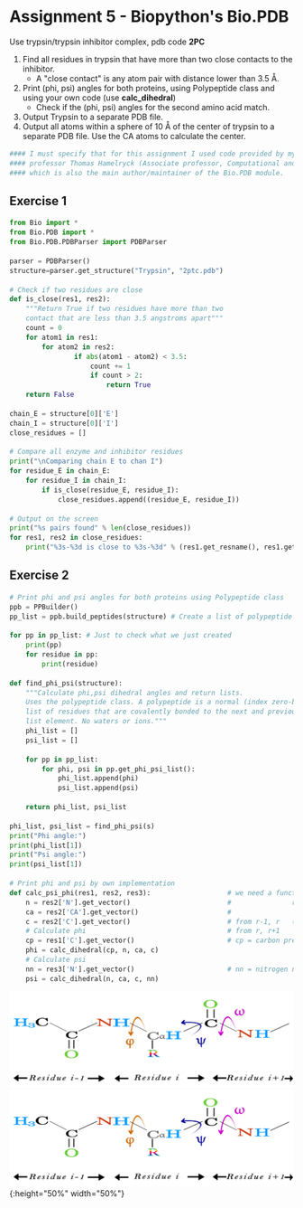 # Assignment 5 - Biopython's Bio.PDB

Use trypsin/trypsin inhibitor complex, pdb code __2PC__
1. Find all residues in trypsin that have more than two close contacts to the inhibitor.
    * A "close contact" is any atom pair with distance lower than 3.5 Å.
2. Print (phi, psi) angles for both proteins, using Polypeptide class and using your own code (use __calc_dihedral__)
    * Check if the (phi, psi) angles for the second amino acid match.
3. Output Trypsin to a separate PDB file.
4. Output all atoms within a sphere of 10 Å of the center of trypsin to a separate PDB file. Use the CA atoms to calculate the center.

```python
#### I must specify that for this assignment I used code provided by my Structural Bioinformatics
#### professor Thomas Hamelryck (Associate professor, Computational and RNA Biology; University of Copenhagen),
#### which is also the main author/maintainer of the Bio.PDB module.
```

## Exercise 1

```python
from Bio import *
from Bio.PDB import *
from Bio.PDB.PDBParser import PDBParser

parser = PDBParser()
structure=parser.get_structure("Trypsin", "2ptc.pdb")

# Check if two residues are close
def is_close(res1, res2):
    """Return True if two residues have more than two
    contact that are less than 3.5 angstroms apart"""
    count = 0
    for atom1 in res1:
        for atom2 in res2:
                if abs(atom1 - atom2) < 3.5:
                    count += 1
                    if count > 2:
                        return True
    return False

chain_E = structure[0]['E']
chain_I = structure[0]['I']
close_residues = []

# Compare all enzyme and inhibitor residues
print("\nComparing chain E to chan I")
for residue_E in chain_E:
    for residue_I in chain_I:
        if is_close(residue_E, residue_I):
            close_residues.append((residue_E, residue_I))

# Output on the screen
print("%s pairs found" % len(close_residues))
for res1, res2 in close_residues:
    print("%3s-%3d is close to %3s-%3d" % (res1.get_resname(), res1.get_id()[1], res2.get_resname(), res2.get_id()[1]))
```

## Exercise 2

```python
# Print phi and psi angles for both proteins using Polypeptide class
ppb = PPBuilder()
pp_list = ppb.build_peptides(structure) # Create a list of polypeptide objects

for pp in pp_list: # Just to check what we just created
    print(pp)
    for residue in pp:
        print(residue)

def find_phi_psi(structure):
    """Calculate phi,psi dihedral angles and return lists.
    Uses the polypeptide class. A polypeptide is a normal (index zero-based)
    list of residues that are covalently bonded to the next and previous
    list element. No waters or ions."""
    phi_list = []
    psi_list = []

    for pp in pp_list:
        for phi, psi in pp.get_phi_psi_list(): 
            phi_list.append(phi)
            psi_list.append(psi)

    return phi_list, psi_list

phi_list, psi_list = find_phi_psi(s)
print("Phi angle:")
print(phi_list[1])
print("Psi angle:")
print(psi_list[1])

# Print phi and psi by own implementation
def calc_psi_phi(res1, res2, res3):                   # we need a function that take three residues (r-1, r, r+1):
    n = res2['N'].get_vector()                        #               r-1 ;       r      ; r+1                
    ca = res2['CA'].get_vector()                      #                C  ; N, Calpha, C ;  N
    c = res2['C'].get_vector()                        # from r-1, r   ( 4 atoms for phi  )          
    # Calculate phi                                   # from r, r+1       (  4 atoms for psi )            
    cp = res1['C'].get_vector()                       # cp = carbon previous residue (r-1)
    phi = calc_dihedral(cp, n, ca, c)
    # Calculate psi
    nn = res3['N'].get_vector()                       # nn = nitrogen next residue (r-1)
    psi = calc_dihedral(n, ca, c, nn)
```

![Image](phi-psi_angle_IMAGE.jpg)
![Image](phi-psi_angle_IMAGE.jpg){:height="50%" width="50%"}